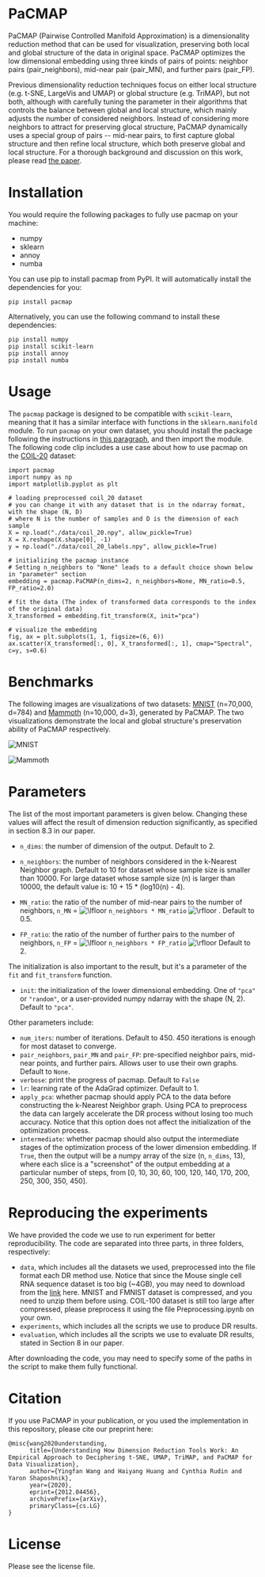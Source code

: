 # PaCMAP

PaCMAP (Pairwise Controlled Manifold Approximation) is a dimensionality reduction method that can be used for visualization, preserving both local and global structure of the data in original space. PaCMAP optimizes the low dimensional embedding using three kinds of pairs of points: neighbor pairs (pair_neighbors), mid-near pair (pair_MN), and further pairs (pair_FP).

Previous dimensionality reduction techniques focus on either local structure (e.g. t-SNE, LargeVis and UMAP) or global structure (e.g. TriMAP), but not both, although with carefully tuning the parameter in their algorithms that controls the balance between global and local structure, which mainly adjusts the number of considered neighbors. Instead of considering more neighbors to attract for preserving glocal structure, PaCMAP dynamically uses a special group of pairs -- mid-near pairs, to first capture global structure and then refine local structure, which both preserve global and local structure. For a thorough background and discussion on this work, please read [the paper](https://arxiv.org/abs/2012.04456).

# Installation
You would require the following packages to fully use pacmap on your machine:
- numpy
- sklearn
- annoy
- numba

You can use pip to install pacmap from PyPI. It will automatically install the dependencies for you:

```
pip install pacmap
```


Alternatively, you can use the following command to install these dependencies:
```
pip install numpy
pip install scikit-learn
pip install annoy
pip install numba
```

# Usage
The `pacmap` package is designed to be compatible with `scikit-learn`, meaning that it has a similar interface with functions in the `sklearn.manifold` module. To run `pacmap` on your own dataset, you should install the package following the instructions in [this paragraph](#installation), and then import the module. The following code clip includes a use case about how to use pacmap on the [COIL-20](https://www.cs.columbia.edu/CAVE/software/softlib/coil-20.php) dataset:

```
import pacmap
import numpy as np
import matplotlib.pyplot as plt

# loading preprocessed coil_20 dataset
# you can change it with any dataset that is in the ndarray format, with the shape (N, D)
# where N is the number of samples and D is the dimension of each sample
X = np.load("./data/coil_20.npy", allow_pickle=True)
X = X.reshape(X.shape[0], -1)
y = np.load("./data/coil_20_labels.npy", allow_pickle=True)

# initializing the pacmap instance
# Setting n_neighbors to "None" leads to a default choice shown below in "parameter" section
embedding = pacmap.PaCMAP(n_dims=2, n_neighbors=None, MN_ratio=0.5, FP_ratio=2.0) 

# fit the data (The index of transformed data corresponds to the index of the original data)
X_transformed = embedding.fit_transform(X, init="pca")

# visualize the embedding
fig, ax = plt.subplots(1, 1, figsize=(6, 6))
ax.scatter(X_transformed[:, 0], X_transformed[:, 1], cmap="Spectral", c=y, s=0.6)
```



# Benchmarks

The following images are visualizations of two datasets: [MNIST](http://yann.lecun.com/exdb/mnist/) (n=70,000, d=784) and [Mammoth](https://github.com/PAIR-code/understanding-umap/tree/master/raw_data) (n=10,000, d=3), generated by PaCMAP. The two visualizations demonstrate the local and global structure's preservation ability of PaCMAP respectively.

![MNIST](/images/MNIST.jpg?raw=true "PaCMAP's result on MNIST")

![Mammoth](/images/Mammoth.jpg?raw=true "PaCMAP's result on Mammoth")


# Parameters

The list of the most important parameters is given below. Changing these values will affect the result of dimension reduction significantly, as specified in section 8.3 in our paper.

- `n_dims`: the number of dimension of the output. Default to 2.

- `n_neighbors`: the number of neighbors considered in the k-Nearest Neighbor graph. Default to 10 for dataset whose sample size is smaller than 10000. For large dataset whose sample size (n) is larger than 10000, the default value is: 10 + 15 * (log10(n) - 4).

- `MN_ratio`: the ratio of the number of mid-near pairs to the number of neighbors, `n_MN` = <img src="https://latex.codecogs.com/gif.latex?\lfloor" title="\lfloor" /> `n_neighbors * MN_ratio` <img src="https://latex.codecogs.com/gif.latex?\rfloor" title="\rfloor" /> . Default to 0.5.

- `FP_ratio`: the ratio of the number of further pairs to the number of neighbors, `n_FP` = <img src="https://latex.codecogs.com/gif.latex?\lfloor" title="\lfloor" /> `n_neighbors * FP_ratio` <img src="https://latex.codecogs.com/gif.latex?\rfloor" title="\rfloor" />  Default to 2.

The initialization is also important to the result, but it's a parameter of the `fit` and `fit_transform` function.
- `init`: the initialization of the lower dimensional embedding. One of `"pca"` or `"random"`, or a user-provided numpy ndarray with the shape (N, 2). Default to `"pca"`.

Other parameters include:
- `num_iters`: number of iterations. Default to 450. 450 iterations is enough for most dataset to converge.
- `pair_neighbors`, `pair_MN` and `pair_FP`: pre-specified neighbor pairs, mid-near points, and further pairs. Allows user to use their own graphs. Default to `None`.
- `verbose`: print the progress of pacmap. Default to `False`
- `lr`: learning rate of the AdaGrad optimizer. Default to 1.
- `apply_pca`: whether pacmap should apply PCA to the data before constructing the k-Nearest Neighbor graph. Using PCA to preprocess the data can largely accelerate the DR process without losing too much accuracy. Notice that this option does not affect the initialization of the optimization process.
- `intermediate`: whether pacmap should also output the intermediate stages of the optimization process of the lower dimension embedding. If `True`, then the output will be a numpy array of the size (n, `n_dims`, 13), where each slice is a "screenshot" of the output embedding at a particular number of steps, from [0, 10, 30, 60, 100, 120, 140, 170, 200, 250, 300, 350, 450].



# Reproducing the experiments
We have provided the code we use to run experiment for better reproducibility. The code are separated into three parts, in three folders, respectively:
- `data`, which includes all the datasets we used, preprocessed into the file format each DR method use. Notice that since the Mouse single cell RNA sequence dataset is too big (~4GB), you may need to download from the [link](https://www.ncbi.nlm.nih.gov/geo/query/acc.cgi?acc=GSE93374) here. MNIST and FMNIST dataset is compressed, and you need to unzip them before using. COIL-100 dataset is still too large after compressed, please preprocess it using the file Preprocessing.ipynb on your own.
- `experiments`, which includes all the scripts we use to produce DR results.
- `evaluation`, which includes all the scripts we use to evaluate DR results, stated in Section 8 in our paper.

After downloading the code, you may need to specify some of the paths in the script to make them fully functional.

# Citation
If you use PaCMAP in your publication, or you used the implementation in this repository, please cite our preprint here:

```
@misc{wang2020understanding,
      title={Understanding How Dimension Reduction Tools Work: An Empirical Approach to Deciphering t-SNE, UMAP, TriMAP, and PaCMAP for Data Visualization}, 
      author={Yingfan Wang and Haiyang Huang and Cynthia Rudin and Yaron Shaposhnik},
      year={2020},
      eprint={2012.04456},
      archivePrefix={arXiv},
      primaryClass={cs.LG}
}
```

# License

Please see the license file.
